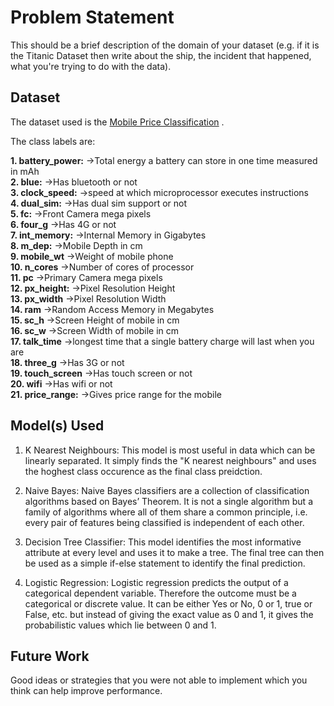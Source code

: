 # Problem Statement 
This should be a brief description of the domain of your dataset (e.g. if it is the Titanic Dataset then write about the ship, the incident that happened, what you're trying to do with the data).
## Dataset

The dataset used is the [Mobile Price Classification](https://www.kaggle.com/iabhishekofficial/mobile-price-classification) . 

The  class labels are:
<br>

**1. battery_power:** ->Total energy a battery can store in one time measured in mAh
<br>
**2. blue:** ->Has bluetooth or not
<br>
**3. clock_speed:** ->speed at which microprocessor executes instructions
<br>
**4. dual_sim:** ->Has dual sim support or not
<br>
**5. fc:** ->Front Camera mega pixels
<br>
**6. four_g** ->Has 4G or not
<br>
**7. int_memory:** ->Internal Memory in Gigabytes
<br>
**8. m_dep:** ->Mobile Depth in cm
<br>
**9. mobile_wt** ->Weight of mobile phone
<br>
**10. n_cores** ->Number of cores of processor
<br>
**11. pc** ->Primary Camera mega pixels 
<br>
**12. px_height:** ->Pixel Resolution Height
<br>
**13. px_width** ->Pixel Resolution Width
<br>
**14. ram** ->Random Access Memory in Megabytes
<br>
**15. sc_h** ->Screen Height of mobile in cm
<br>
**16. sc_w** ->Screen Width of mobile in cm
<br>
**17. talk_time** ->longest time that a single battery charge will last when you are
<br>
**18. three_g** ->Has 3G or not
<br>
**19. touch_screen** ->Has touch screen or not
<br>
**20. wifi** ->Has wifi or not
<br>
**21. price_range:** ->Gives price range for the mobile
<br>


## Model(s) Used

1. K Nearest Neighbours: This model is most useful in data which can be linearly separated. It simply finds the "K nearest neighbours" and uses the hoghest class occurence as the final class preidction.

2. Naive Bayes: Naive Bayes classifiers are a collection of classification algorithms based on Bayes’ Theorem. It is not a single algorithm but a family of algorithms where all of them share a common principle, i.e. every pair of features being classified is independent of each other.

3. Decision Tree Classifier: This model identifies the most informative attribute at every level and uses it to make a tree. The final tree can then be used as a simple if-else statement to identify the final prediction.

4. Logistic Regression: Logistic regression predicts the output of a categorical dependent variable. Therefore the outcome must be a categorical or discrete value. It can be either Yes or No, 0 or 1, true or False, etc. but instead of giving the exact value as 0 and 1, it gives the probabilistic values which lie between 0 and 1.



## Future Work
Good ideas or strategies that you were not able to implement which you think can help  improve performance.
